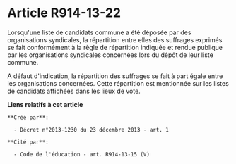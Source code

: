 # Article R914-13-22

Lorsqu'une liste de candidats commune a été déposée par des organisations syndicales, la répartition entre elles des
suffrages exprimés se fait conformément à la règle de répartition indiquée et rendue publique par les organisations
syndicales concernées lors du dépôt de leur liste commune. 

A défaut d'indication, la répartition des suffrages se fait à part égale entre les organisations concernées. Cette
répartition est mentionnée sur les listes de candidats affichées dans les lieux de vote.

**Liens relatifs à cet article**

	**Créé par**:

	  - Décret n°2013-1230 du 23 décembre 2013 - art. 1

	**Cité par**:

	  - Code de l'éducation - art. R914-13-15 (V)
